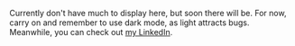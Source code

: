 Currently don't have much to display here, but soon there will be. For now, carry on and remember to use dark mode, as light attracts bugs.
Meanwhile, you can check out [my LinkedIn](https://www.linkedin.com/in/giullianomteixeira/). 
